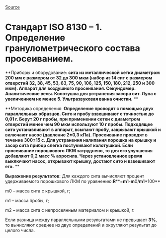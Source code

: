 
[Source](http://vseokraskah.net/standart-iso-8130-1 "Permalink to Стандарт ISO 8130 – 1. Определение гранулометрического состава просеиванием.")

# Стандарт ISO 8130 – 1. Определение гранулометрического состава просеиванием.

**Приборы и оборудование: **сита из металлической сетки диаметром 200 мм с размером от 32 до 300 мкм (набор из 14 сит с размером отверстий 32, 38, 45, 53, 63, 75, 90, 106, 125, 150, 180, 212, 250 и 300 мкм). Аппарат для воздушного просеивания. Секундомер. Аналитические весы. Колотушка для устранения засора сит. Лупа с увеличением не менее 5. Ультразвуковая ванна очистки.** **

**Методика определения: **Определение проводят с помощью двух параллельных образцов. Сито и пробу взвешивают с точностью до 0,01 г. Берут 20 г пробы, при применении сетки с диаметром отверстий менее чем 90 мкм используют 10 г пробы. Подходящее сито устанавливают в аппарат, всыпают пробу, закрывают крышкой и включают насос (давление 2±0,3 кПа). Просеивание проводят в течение 300±15 с. Для устранения налипания порошка на крышку и засор сита прибор слегка постукивают колотушкой. Если просеивание порошкового ЛКМ затруднено, то для его улучшения добавляют 0,2 масс % аэросила. Через установленное время выключают насос, открывают крышку, достают сито и взвешивают его.** **

**Выражение результатов:** Для каждого сита вычисляют процент удерживаемого порошкового ЛКМ по уравнению:**R****=****m****1-****m****0/****m****1*100**

 

m0 – масса сита с крышкой, г;

m1 – масса пробы, г;

m2 – масса сита с непросеянным материалом и крышкой, г.

Если разница между параллельными результатами не превышает **3%**, то вычисляют среднее из двух определений и округляют результат до целого числа.

 

 

